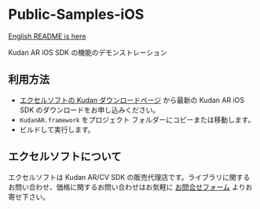 # Public-Samples-iOS

[English README is here](./README_en.md)

Kudan AR iOS SDK の機能のデモンストレーション

## 利用方法

- [エクセルソフトの Kudan ダウンロードページ](https://www.xlsoft.com/jp/products/kudan/download.html?utm_source=%E5%A4%96%E9%83%A8%E3%82%B5%E3%82%A4%E3%83%88&utm_medium=github_xlsoft&utm_campaign=Public-Samples-iOS) から最新の Kudan AR iOS SDK のダウンロードをお申し込みください。
- `KudanAR.framework` をプロジェクト フォルダーにコピーまたは移動します。
- ビルドして実行します。

## エクセルソフトについて

エクセルソフトは Kudan AR/CV SDK の販売代理店です。ライブラリに関するお問い合わせ、価格に関するお問い合わせはお気軽に [お問合せフォーム](https://www.xlsoft.com/jp/services/xlsoft_form.html?option2=Kudan&utm_source=%E5%A4%96%E9%83%A8%E3%82%B5%E3%82%A4%E3%83%88&utm_medium=github_xlsoft&utm_campaign=Public-Samples-iOS) よりお寄せ下さい。
